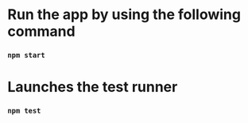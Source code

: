 # Run the app by using the following command
### `npm start`

# Launches the test runner
### `npm test`